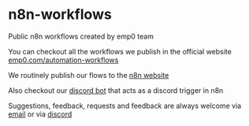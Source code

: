 # n8n-workflows
Public n8n workflows created by emp0 team

You can checkout all the workflows we publish in the official website [emp0.com/automation-workflows](https://emp0.com/automation-workflows)

We routinely publish our flows to the [n8n website](https://n8n.io/creators/jay-emp0/)

Also checkout our [discord bot](https://github.com/Jharilela/n8n_discord_trigger_bot) that acts as a discord trigger in n8n 

Suggestions, feedback, requests and feedback are always welcome via [email](mailto:tools@emp0.com) or via [discord](https://discord.com/users/jym.god)